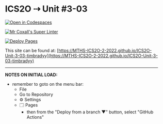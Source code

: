# ICS2O ⇢ Unit #3-03

[![Open in Codespaces](https://classroom.github.com/assets/launch-codespace-7f7980b617ed060a017424585567c406b6ee15c891e84e1186181d67ecf80aa0.svg)](https://classroom.github.com/open-in-codespaces?assignment_repo_id=10925239)

[![Mr Coxall's Super Linter](https://github.com/MTHS-ICS2O-2-2022/ICS2O-Unit-3-03-timbradyy/workflows/Mr%20Coxall's%20Super%20Linter/badge.svg)](https://github.com/MTHS-ICS2O-2-2022/ICS2O-Unit-3-03-timbradyy/actions)

[![Deploy Pages](https://github.com/MTHS-ICS2O-2-2022/ICS2O-Unit-3-03-timbradyy/workflows/Deploy%20Pages/badge.svg)](https://github.com/MTHS-ICS2O-2-2022/ICS2O-Unit-3-03-timbradyy/actions)

This site can be found at: [https://MTHS-ICS2O-2-2022.github.io/ICS2O-Unit-3-03-timbradyy](https://MTHS-ICS2O-2-2022.github.io/ICS2O-Unit-3-03-timbradyy)

---

**NOTES ON INITIAL LOAD:**
- remember to goto on the menu bar:
  - File
  - Go to Repository
  - ⚙ Settings
  - 🗔 Pages
    - then from the "Deploy from a branch ▼" button, select "GitHub Actions"

